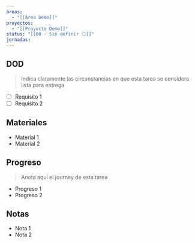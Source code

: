 ```yaml
---
áreas:
  - "[[Área Demo]]"
proyectos:
  - "[[Proyecto Demo]]"
status: "[[00 - Sin definir ⚪]]"
jornadas:
---
```

## DOD

> Indica claramente las circunstancias en que esta tarea se considera lista para entrega

- [ ] Requisito 1
- [ ] Requisito 2
## Materiales

- Material 1
- Material 2
## Progreso

> Anota aquí el journey de esta tarea

- Progreso 1
- Progreso 2
## Notas

- Nota 1
- Nota 2